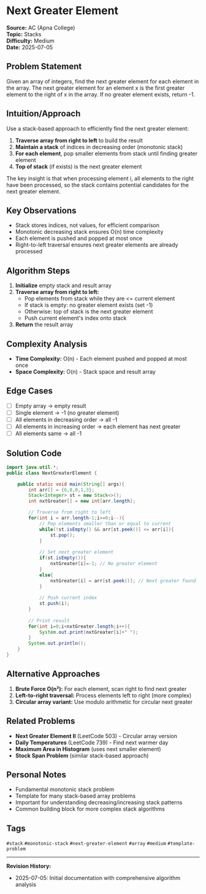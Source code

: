 # Next Greater Element

**Source:** AC (Apna College)  
**Topic:** Stacks  
**Difficulty:** Medium  
**Date:** 2025-07-05

## Problem Statement

Given an array of integers, find the next greater element for each element in the array. The next greater element for an element x is the first greater element to the right of x in the array. If no greater element exists, return -1.

## Intuition/Approach

Use a stack-based approach to efficiently find the next greater element:
1. **Traverse array from right to left** to build the result
2. **Maintain a stack** of indices in decreasing order (monotonic stack)
3. **For each element**, pop smaller elements from stack until finding greater element
4. **Top of stack** (if exists) is the next greater element

The key insight is that when processing element i, all elements to the right have been processed, so the stack contains potential candidates for the next greater element.

## Key Observations

- Stack stores indices, not values, for efficient comparison
- Monotonic decreasing stack ensures O(n) time complexity
- Each element is pushed and popped at most once
- Right-to-left traversal ensures next greater elements are already processed

## Algorithm Steps

1. **Initialize** empty stack and result array
2. **Traverse array from right to left:**
   - Pop elements from stack while they are <= current element
   - If stack is empty: no greater element exists (set -1)
   - Otherwise: top of stack is the next greater element
   - Push current element's index onto stack
3. **Return** the result array

## Complexity Analysis

- **Time Complexity:** O(n) - Each element pushed and popped at most once
- **Space Complexity:** O(n) - Stack space and result array

## Edge Cases

- [ ] Empty array → empty result
- [ ] Single element → -1 (no greater element)
- [ ] All elements in decreasing order → all -1
- [ ] All elements in increasing order → each element has next greater
- [ ] All elements same → all -1

## Solution Code

```java
import java.util.*;
public class NextGreaterElement {

    public static void main(String[] args){
        int arr[] = {6,8,0,1,3};
        Stack<Integer> st = new Stack<>();
        int nxtGreater[] = new int[arr.length];

        // Traverse from right to left
        for(int i = arr.length-1;i>=0;i--){
            // Pop elements smaller than or equal to current
            while(!st.isEmpty() && arr[st.peek()] <= arr[i]){
                st.pop();
            }
            
            // Set next greater element
            if(st.isEmpty()){
                nxtGreater[i]=-1; // No greater element
            }
            else{
                nxtGreater[i] = arr[st.peek()]; // Next greater found
            }
            
            // Push current index
            st.push(i);
        }
        
        // Print result
        for(int i=0;i<nxtGreater.length;i++){
            System.out.print(nxtGreater[i]+" ");
        }
        System.out.println();
    }
}
```

## Alternative Approaches

1. **Brute Force O(n²):** For each element, scan right to find next greater
2. **Left-to-right traversal:** Process elements left to right (more complex)
3. **Circular array variant:** Use modulo arithmetic for circular next greater

## Related Problems

- **Next Greater Element II** (LeetCode 503) - Circular array version
- **Daily Temperatures** (LeetCode 739) - Find next warmer day
- **Maximum Area in Histogram** (uses next smaller element)
- **Stock Span Problem** (similar stack-based approach)

## Personal Notes

- Fundamental monotonic stack problem
- Template for many stack-based array problems
- Important for understanding decreasing/increasing stack patterns
- Common building block for more complex stack algorithms

## Tags

`#stack` `#monotonic-stack` `#next-greater-element` `#array` `#medium` `#template-problem`

---

**Revision History:**
- 2025-07-05: Initial documentation with comprehensive algorithm analysis 